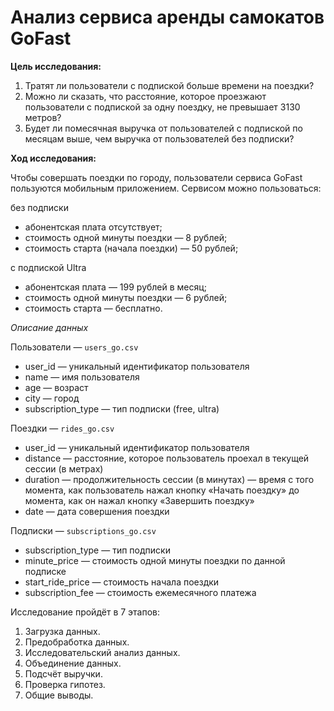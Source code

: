 # Анализ сервиса аренды самокатов GoFast

**Цель исследования:**

1. Тратят ли пользователи с подпиской больше времени на поездки?
2. Можно ли сказать, что расстояние, которое проезжают пользователи с подпиской за одну поездку, не превышает 3130 метров?
3. Будет ли помесячная выручка от пользователей с подпиской по месяцам выше, чем выручка от пользователей без подписки?

**Ход исследования:**

Чтобы совершать поездки по городу, пользователи сервиса GoFast пользуются мобильным приложением. Сервисом можно пользоваться:

без подписки
- абонентская плата отсутствует;
- стоимость одной минуты поездки — 8 рублей;
- стоимость старта (начала поездки) — 50 рублей;

с подпиской Ultra
- абонентская плата — 199 рублей в месяц;
- стоимость одной минуты поездки — 6 рублей;
- стоимость старта — бесплатно.

*Описание данных*

Пользователи — `users_go.csv`

- user_id — уникальный идентификатор пользователя
- name — имя пользователя
- age — возраст
- city — город
- subscription_type — тип подписки (free, ultra)

Поeздки — `rides_go.csv`

- user_id — уникальный идентификатор пользователя
- distance — расстояние, которое пользователь проехал в текущей сессии (в метрах)
- duration — продолжительность сессии (в минутах) — время с того момента, как пользователь нажал кнопку «Начать поездку» до момента, как он нажал кнопку «Завершить поездку»
- date — дата совершения поездки

Подписки — `subscriptions_go.csv`

- subscription_type — тип подписки
- minute_price — стоимость одной минуты поездки по данной подписке
- start_ride_price — стоимость начала поездки
- subscription_fee — стоимость ежемесячного платежа

Исследование пройдёт в 7 этапов:

1. Загрузка данных.
2. Предобработка данных.
3. Исследовательский анализ данных.
4. Объединение данных.
5. Подсчёт выручки.
6. Проверка гипотез.
7. Общие выводы.
